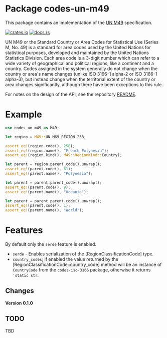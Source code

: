 # Package codes-un-m49

This package contains an implementation of the
[UN M49](https://unstats.un.org/unsd/methodology/m49/overview/) specification.

[![crates.io](https://img.shields.io/crates/v/codes-un-m49.svg)](https://crates.io/crates/codes-un-m49)
[![docs.rs](https://docs.rs/codes-un-m49/badge.svg)](https://docs.rs/codes-un-m49)

UN M49 or the Standard Country or Area Codes for Statistical Use (Series M,
No. 49) is a standard for area codes used by the United Nations for
statistical purposes, developed and maintained by the United Nations
Statistics Division. Each area code is a 3-digit number which can refer to a
wide variety of geographical and political regions, like a continent and a
country. Codes assigned in the system generally do not change when the country
or area's name changes (unlike ISO 3166-1 alpha-2 or ISO 3166-1 alpha-3), but
instead change when the territorial extent of the country or area changes
significantly, although there have been exceptions to this rule.

For notes on the design of the API, see the repository 
[README](https://github.com/johnstonskj/rust-codes/blob/main/README.md).

# Example

```rust
use codes_un_m49 as M49;

let region = M49::UN_M69_REGION_258;

assert_eq!(region.code(), 258);
assert_eq!(region.name(), "French Polynesia");
assert_eq!(region.kind(), M49::RegionKind::Country);

let parent = region.parent_code().unwrap();
assert_eq!(parent.code(), 61);
assert_eq!(parent.name(), "Polynesia");

let parent = parent.parent_code().unwrap();
assert_eq!(parent.code(), 9);
assert_eq!(parent.name(), "Oceania");

let parent = parent.parent_code().unwrap();
assert_eq!(parent.code(), 1);
assert_eq!(parent.name(), "World");

```

# Features

By default only the `serde` feature is enabled.

* `serde` - Enables serialization of the [RegionClassificationCode] type.
* `country_codes`; if enabled the value returned by the [RegionClassificationCode::country_code]
  method will be an instance of `CountryCode` from the `codes-iso-3166`
  package, otherwise it returns `'static str`.

## Changes

**Version 0.1.0**

## TODO

TBD
